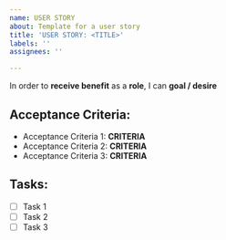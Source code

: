 ```yaml
---
name: USER STORY
about: Template for a user story
title: 'USER STORY: <TITLE>'
labels: ''
assignees: ''

---
```


In order to **receive benefit** as a **role**, I can **goal / desire**

## Acceptance Criteria:
- Acceptance Criteria 1: **CRITERIA**
- Acceptance Criteria 2: **CRITERIA**
- Acceptance Criteria 3: **CRITERIA**

## Tasks:
- [ ] Task 1
- [ ] Task 2
- [ ] Task 3
